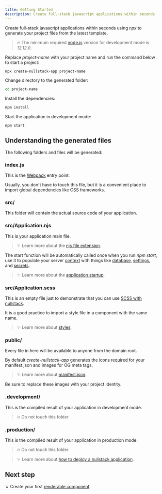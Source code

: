 ```yaml
---
title: Getting Started
description: Create full-stack javascript applications within seconds 
---
```


Create full-stack javascript applications within seconds using *npx* to generate your project files from the latest template.

> 🔥 The minimum required [node.js](https://nodejs.org) version for development mode is *12.12.0*.

Replace *project-name* with your project name and run the command below to start a project: 

```sh
npx create-nullstack-app project-name
```

Change directory to the generated folder:

```sh
cd project-name
```

Install the dependencies:

```sh
npm install
```

Start the application in development mode:

```sh
npm start
```

## Understanding the generated files

The following folders and files will be generated:

### index.js

This is the [Webpack](https://webpack.js.org) entry point.

Usually, you don't have to touch this file, but it is a convenient place to import global dependencies like CSS frameworks.

### src/

This folder will contain the actual source code of your application.

### src/Application.njs

This is your application main file.

>✨ Learn more about the [njs file extension](/njs-file-extension "Nullstack Javascript").

The start function will be automatically called once when you run *npm start*, use it to populate your server [context](/context) with things like [database](/how-to-use-mongodb-with-nullstack), [settings](/context-settings), and [secrets](/context-secrets).

>✨ Learn more about the [application startup](/application-startup).

### src/Application.scss

This is an empty file just to demonstrate that you can use [SCSS with nullstack](/styles).

It is a good practice to import a style file in a component with the same name.

>✨ Learn more about [styles](/styles).

### public/

Every file in here will be available to anyone from the domain root.

By default *create-nullstack-app* generates the icons required for your manifest.json and images for OG meta tags.

>✨ Learn more about [manifest.json](/context-project).

Be sure to replace these images with your project identity.

### .development/

This is the compiled result of your application in development mode.

> 🔥 Do not touch this folder

### .production/

This is the compiled result of your application in production mode.

> 🔥 Do not touch this folder

>✨ Learn more about [how to deploy a nullstack application](/how-to-deploy-a-nullstack-application).

## Next step

⚔ Create your first [renderable component](/renderable-components).